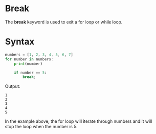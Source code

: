 **Break**
======
The **break** keyword is used to exit a for loop or while loop.

**Syntax**
======
```python
numbers = [1, 2, 3, 4, 5, 6, 7]
for number in numbers:
    print(number)

    if number == 5:
        break;
```
Output:
```
1
2
3
4
5
```
In the example above, the for loop will iterate through numbers and it will stop the loop when the number is 5.